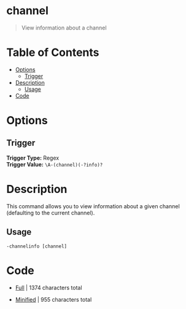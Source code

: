 # channel
> View information about a channel

# Table of Contents
* [Options](#Options)
	* [Trigger](##Trigger)
* [Description](#Description)
	* [Usage](##Usage)
* [Code](#Code)

# Options
## Trigger
**Trigger Type:** Regex<br>
**Trigger Value:** `\A-(channel)(-?info)?`<br>


# Description
This command allows you to view information about a given channel (defaulting to the current channel).

## Usage
`-channelinfo [channel]`

# Code
* [Full](./channel/channel.cc.go) | 1374 characters total<br>

* [Minified](./channel.minified.go) | 955 characters total<br>
